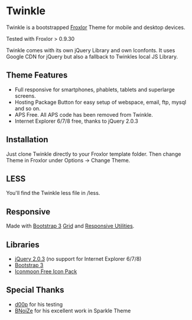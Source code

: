 Twinkle
=======

Twinkle is a bootstrapped [Froxlor](http://www.froxlor.org/) Theme for mobile and desktop devices.

Tested with Froxlor > 0.9.30

Twinkle comes with its own jQuery Library and own Iconfonts. It uses Google CDN for jQuery but also 
a fallback to Twinkles local JS Library.

Theme Features
---------------

- Full responsive for smartphones, phablets, tablets and superlarge screens.
- Hosting Package Button for easy setup of webspace, email, ftp, mysql and so on.
- APS Free. All APS code has been removed from Twinkle.
- Internet Explorer 6/7/8 free, thanks to jQuery 2.0.3

Installation
-------------

Just clone Twinkle directly to your Froxlor template folder. Then change Theme in Froxlor under Options -> Change Theme.

LESS
----
You'll find the Twinkle less file in /less.

Responsive
----------

Made with [Bootstrap 3](http://getbootstrap.com/) [Grid](http://getbootstrap.com/css/#grid) and [Responsive Utilities](http://getbootstrap.com/css/#responsive-utilities).

Libraries
---------

- [jQuery 2.0.3](http://jquery.com/download/) (no support for Internet Explorer 6/7/8)
- [Bootstrap 3](http://getbootstrap.com/)
- [Iconmoon Free Icon Pack](http://icomoon.io/)

Special Thanks
--------------

- [d00p](https://github.com/d00p) for his testing
- [BNoiZe](https://github.com/BNoiZe) for his excellent work in Sparkle Theme